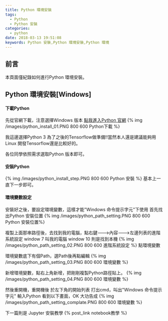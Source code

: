 ```yaml
---
title: Python 環境安裝
tags:
  - Python
  - Python 安裝
categories:
  - python
date: 2018-03-13 19:51:08
keywords: Python 安裝,Python 環境安裝,Python 環境
---
```



## 前言
本頁面僅紀錄如何進行Python 環境安裝。

## Python 環境安裝[Windows]

#### 下載Python
先從官網下載，注意選擇Windows 版本 
[點我進入Python 官網](https://www.python.org/downloads/)
{% img /images/python_install_01.PNG 800 600 Python下載 %}

我這邊選擇Python 3 為了之後的Tensorflow做準備!!當然本人還是建議能夠用Linux 開發Tensorflow還是比較好的。

各位同學依照需求選取Python 版本即可。

#### 安裝Python
{% img /images/python_install_step.PNG 800 600 Python 安裝 %}
基本上一直下一步即可。

#### 環境變數設定

安裝好之後，要設定環境變數，這樣才能"Windows 命令提示字元"下使用
首先找出Python 安裝位置
{% img /images/python_path_setting.PNG 800 600 Python 安裝位置%}

複製上面那串路徑後，去找到我的電腦，點右鍵--->內容--->左邊列表的進階系統設定
window 7 叫我的電腦
window 10 則是找到本機
{% img /images/python_path_setting_02.PNG 800 600 進階系統設定 %}
點環境變數

環境變數底下有個Path，選Path後再點編輯
{% img /images/python_path_setting_03.PNG 800 600 環境變數 %}

新增環境變數，點右上角新增，把剛剛複製Python路徑貼上。
{% img /images/python_path_setting_04.PNG 800 600 環境變數 %}

然後重開機，重開機後 於左下角的開始列表 打出cmd，叫出"Windows 命令提示字元"
輸入Python 看到以下畫面，OK 大功告成
{% img /images/python_path_setting_complate.PNG 800 600 環境變數 %}

下一篇則是 Jupyter 安裝教學
{% post_link notebook教學 %}
